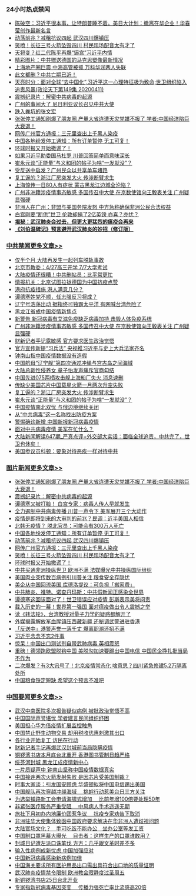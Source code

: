 <div class="catlist">
<h3>24小时热点禁闻</h3>
<ul>
<li><a href="https://github.com/fqnews/bnews/blob/master/cbnews/20200412/1310620.md">陈破空：习近平很本事，让特朗普睡不着。美日大计划：撤离在华企业！华春莹创作最新名言 </a></li>
<li><a href="https://github.com/fqnews/bnews/blob/master/topimagenews/20200412/1310676.md">动荡前兆？减租抗议四起 武汉四川爆镇压</a></li>
<li><a href="https://github.com/fqnews/bnews/blob/master/topimagenews/20200412/1310674.md">笑喷！长征三号火箭坠毁四川 村民现场配音太有才了</a></li>
<li><a href="https://github.com/fqnews/bnews/blob/master/comments/20200412/1310855.md">天将变？红二代陈平再爆“逼宫”习近平内情</a></li>
<li><a href="https://github.com/fqnews/bnews/blob/master/cbnews/20200412/1310623.md">精彩图片：中共赠送德国的马克思塑像最新情况</a></li>
<li><a href="https://github.com/fqnews/bnews/blob/master/cnnews/20200412/1311112.md">上海地产圈巨震 中海高管被抓 万科华润两人失联</a></li>
<li><a href="https://github.com/fqnews/bnews/blob/master/finance/20200412/1310713.md">此文都删？中共亡期已近！</a></li>
<li><a href="https://github.com/fqnews/bnews/blob/master/cbnews/20200412/1310618.md">天亮时分：面对全球“去中国化”,习近平这一心理特征极为致命;世卫组织陷入追责风暴(政论天下第149集 20200411) </a></li>
<li><a href="https://github.com/fqnews/bnews/blob/master/comments/20200412/1310987.md">震撼纪录片：解密中共病毒的起源</a></li>
<li><a href="https://github.com/fqnews/bnews/blob/master/cbnews/20200412/1310690.md">广州的事闹大了 尼日利亚议长召见中共大使</a></li>
<li><a href="https://github.com/fqnews/bnews/blob/master/ssgc/20200412/1311149.md">跌入粪坑的张文宏</a></li>
<li><a href="https://github.com/fqnews/bnews/blob/master/topimagenews/20200412/1311156.md">张张停工通知刷爆了朋友圈 产量大省连遭天灾党媒不报了 学者:中国经济陷巨大衰退！</a></li>
<li><a href="https://github.com/fqnews/bnews/blob/master/topimagenews/20200412/1310675.md">网传广州官方通报：三元里查出上千黑人染疫</a></li>
<li><a href="https://github.com/fqnews/bnews/blob/master/topimagenews/20200412/1311004.md">中国各地纷发停工通知：所有订单暂停 无工可复！</a></li>
<li><a href="https://github.com/fqnews/bnews/blob/master/topimagenews/20200412/1310673.md">环球时报又开始撒谎了！</a></li>
<li><a href="https://github.com/fqnews/bnews/blob/master/cbnews/20200412/1310689.md">如果习近平助委国马杜罗 川普回答简单而意味深长</a></li>
<li><a href="https://github.com/fqnews/bnews/blob/master/cbnews/20200412/1311092.md">崔永元谈“正能量”与义和团的帖子为啥“一发就没”？</a></li>
<li><a href="https://github.com/fqnews/bnews/blob/master/cbnews/20200412/1310968.md">受反送中启发？广州民众以共享单车堵路</a></li>
<li><a href="https://github.com/fqnews/bnews/blob/master/cbnews/20200412/1311095.md">复工逼的？浙江厂房突发大火 传涉断臂求生</a></li>
<li><a href="https://github.com/fqnews/bnews/blob/master/cbnews/20200412/1310990.md">上海惊传一日80人有症状 蒙古黑龙江边城全沦陷？</a></li>
<li><a href="https://github.com/fqnews/bnews/blob/master/cbnews/20200412/1311166.md">广州非洲籍涉疫情事态敏感 多国传召中大使 在京数使馆向王毅表关注 广州疑显强硬</a></li>
<li><a href="https://github.com/fqnews/bnews/blob/master/worldnews/usa/20200412/1310652.md">非洲人在广州：非盟与美国务院发怒 中方急称确保非洲公民合法权益</a></li>
<li><a href="https://github.com/fqnews/bnews/blob/master/worldnews/20200412/1311021.md">白宫刚要“断供”世卫 伦敦却捐了2亿英镑 亦喜？亦忧？</a></li>
<li><b><a href="https://github.com/fqnews/bnews/blob/master/comments/20200211/1275071.md" target="_blank">揭秘：武汉肺炎会过去，但更大更猛烈的瘟疫会再来</a></b></li>
<li><b><a href="https://github.com/fqnews/bnews/blob/master/comments/20200207/1272816.md" target="_blank">《刘伯温碑记》预言避开武汉肺炎的妙招（修订版）</a></b></li>
</ul>
</div>

<div class="catlist">
<h3><a href="https://github.com/fqnews/bnews/blob/master/cbnews/" target="_blank">中共禁闻</a><span><a href="https://github.com/fqnews/bnews/blob/master/cbnews/" target="_blank" rel="nofollow">更多文章>></a></span></h3>
<ul>
<li><a href="https://github.com/fqnews/bnews/blob/master/cbnews/20200413/1311253.md" target="_blank">仅半个月 大陆再发生一起列车脱轨事故</a></li>
<li><a href="https://github.com/fqnews/bnews/blob/master/cbnews/20200413/1311231.md" target="_blank">北京市教委：4/27高三开学 7/7大学考试</a></li>
<li><a href="https://github.com/fqnews/bnews/blob/master/cbnews/20200413/1311224.md" target="_blank">大陆疫情还很糟！中共删帖员：比平常更忙</a></li>
<li><a href="https://github.com/fqnews/bnews/blob/master/cbnews/20200413/1311194.md" target="_blank">情报机关：北京试图拉拢德国为中国抗疫点赞</a></li>
<li><a href="https://github.com/fqnews/bnews/blob/master/cbnews/20200412/1311186.md" target="_blank">港府抗疫措施 港人满意几分？</a></li>
<li><a href="https://github.com/fqnews/bnews/blob/master/cbnews/20200412/1311180.md" target="_blank">谭德塞姓党不顺，任志强反习将成？</a></li>
<li><a href="https://github.com/fqnews/bnews/blob/master/cbnews/20200412/1311177.md" target="_blank">辽宁号浩荡出动 据指终可独霸太平洋 有网喊台湾危险了</a></li>
<li><a href="https://github.com/fqnews/bnews/blob/master/cbnews/20200412/1311171.md" target="_blank">黑龙江省成中国疫情新焦点</a></li>
<li><a href="https://github.com/fqnews/bnews/blob/master/cbnews/20200412/1311167.md" target="_blank">新警告 新冠病毒有艾滋免疫缺乏病毒加持 击毁人体免疫系统</a></li>
<li><a href="https://github.com/fqnews/bnews/blob/master/cbnews/20200412/1311166.md" target="_blank">广州非洲籍涉疫情事态敏感 多国传召中大使 在京数使馆向王毅表关注 广州疑显强硬</a></li>
<li><a href="https://github.com/fqnews/bnews/blob/master/cbnews/20200412/1311160.md" target="_blank">财新记者手记露敏感 官方要求医生政治觉悟</a></li>
<li><a href="https://github.com/fqnews/bnews/blob/master/cbnews/20200412/1311155.md" target="_blank">官方宣传新提“习兵法” 央视推习近平与史上大兵法家齐名</a></li>
<li><a href="https://github.com/fqnews/bnews/blob/master/cbnews/20200412/1311146.md" target="_blank">钟南山指中国疫情数据没有造假</a></li>
<li><a href="https://github.com/fqnews/bnews/blob/master/cbnews/20200412/1311134.md" target="_blank">中国航母“辽宁舰”第四次通过冲绳与宫古岛之间海域</a></li>
<li><a href="https://github.com/fqnews/bnews/blob/master/cbnews/20200412/1311106.md" target="_blank">大陆总裁性侵养女 章子怡发声痛斥官商勾结</a></li>
<li><a href="https://github.com/fqnews/bnews/blob/master/cbnews/20200412/1311099.md" target="_blank">中国先进075两栖攻击舰上海船厂失火 消息速删</a></li>
<li><a href="https://github.com/fqnews/bnews/blob/master/cbnews/20200412/1311098.md" target="_blank">传缺少美国芯片中国载星火箭一月两次升空失败</a></li>
<li><a href="https://github.com/fqnews/bnews/blob/master/cbnews/20200412/1311095.md" target="_blank">复工逼的？浙江厂房突发大火 传涉断臂求生</a></li>
<li><a href="https://github.com/fqnews/bnews/blob/master/cbnews/20200412/1311092.md" target="_blank">崔永元谈“正能量”与义和团的帖子为啥“一发就没”？</a></li>
<li><a href="https://github.com/fqnews/bnews/blob/master/cbnews/20200412/1311091.md" target="_blank">中国疫情南北双忧 与俄边境继续关闭</a></li>
<li><a href="https://github.com/fqnews/bnews/blob/master/comments/20200412/1311062.md" target="_blank">从“中共病毒”这一名称找出防疫方案</a></li>
<li><a href="https://github.com/fqnews/bnews/blob/master/cbnews/20200412/1311090.md" target="_blank">警惕确诊新增 中国新报新冠病毒疫情</a></li>
<li><a href="https://github.com/fqnews/bnews/blob/master/cbnews/20200412/1311088.md" target="_blank">面对中共病毒疫情 美军在忙什么？</a></li>
<li><a href="https://github.com/fqnews/bnews/blob/master/cbnews/20200412/1311040.md" target="_blank">大陆新闻解读647期_严真点评+外交部大实话：面临全球追责，中共完了，世卫也休矣！</a></li>
<li><a href="https://github.com/fqnews/bnews/blob/master/cbnews/20200412/1311034.md" target="_blank">美国参议员科顿：要象对待恶疾一样对待中共</a></li>

</ul>
</div>
<div class="catlist">
<h3><a href="https://github.com/fqnews/bnews/blob/master/topimagenews/" target="_blank">图片新闻</a><span><a href="https://github.com/fqnews/bnews/blob/master/topimagenews/" target="_blank" rel="nofollow">更多文章>></a></span></h3>
<ul>
<li><a href="https://github.com/fqnews/bnews/blob/master/topimagenews/20200412/1311156.md" target="_blank">张张停工通知刷爆了朋友圈 产量大省连遭天灾党媒不报了 学者:中国经济陷巨大衰退！</a></li>
<li><a href="https://github.com/fqnews/bnews/blob/master/comments/20200412/1310987.md" target="_blank">震撼纪录片：解密中共病毒的起源</a></li>
<li><a href="https://github.com/fqnews/bnews/blob/master/topimagenews/20200412/1311028.md" target="_blank">谭德塞又被打脸！ 白宫专家：病毒人传人早就发生</a></li>
<li><a href="https://github.com/fqnews/bnews/blob/master/topimagenews/20200412/1311027.md" target="_blank">全力遏制中共病毒传播 川普一声令下 美军展开三个大动作</a></li>
<li><a href="https://github.com/fqnews/bnews/blob/master/topimagenews/20200412/1311026.md" target="_blank">疫情是即将到来的大审判的前兆？民调：近半美国人相信</a></li>
<li><a href="https://github.com/fqnews/bnews/blob/master/topimagenews/20200412/1311020.md" target="_blank">北韩无疫情？ 脱北官员：可能会有300万人死亡</a></li>
<li><a href="https://github.com/fqnews/bnews/blob/master/topimagenews/20200412/1311004.md" target="_blank">中国各地纷发停工通知：所有订单暂停 无工可复！</a></li>
<li><a href="https://github.com/fqnews/bnews/blob/master/topimagenews/20200412/1310676.md" target="_blank">动荡前兆？减租抗议四起 武汉四川爆镇压</a></li>
<li><a href="https://github.com/fqnews/bnews/blob/master/topimagenews/20200412/1310675.md" target="_blank">网传广州官方通报：三元里查出上千黑人染疫</a></li>
<li><a href="https://github.com/fqnews/bnews/blob/master/topimagenews/20200412/1310674.md" target="_blank">笑喷！长征三号火箭坠毁四川 村民现场配音太有才了</a></li>
<li><a href="https://github.com/fqnews/bnews/blob/master/topimagenews/20200412/1310673.md" target="_blank">环球时报又开始撒谎了！</a></li>
<li><a href="https://github.com/fqnews/bnews/blob/master/topimagenews/20200412/1310672.md" target="_blank">中共买通非洲操纵世卫 欧洲不满 法媒曝光中共操纵国际组织</a></li>
<li><a href="https://github.com/fqnews/bnews/blob/master/topimagenews/20200412/1310671.md" target="_blank">美国肉业突传数百病例引川普关注 粮食安全存隐忧</a></li>
<li><a href="https://github.com/fqnews/bnews/blob/master/topimagenews/20200412/1310670.md" target="_blank">美企从中国回流美国 库德洛提议：可负担「搬家费」</a></li>
<li><a href="https://github.com/fqnews/bnews/blob/master/topimagenews/20200411/1310562.md" target="_blank">中共肺炎、推特、诺查丹玛斯：中共假新闻正感染全世界</a></li>
<li><a href="https://github.com/fqnews/bnews/blob/master/topimagenews/20200411/1310561.md" target="_blank">谭德塞这回该面对了！世卫错误应对疫情 彭斯表示美将问责</a></li>
<li><a href="https://github.com/fqnews/bnews/blob/master/topimagenews/20200411/1310463.md" target="_blank">载入历史的一幕！世界第一强国 面对瘟疫做出令人震撼之举</a></li>
<li><a href="https://github.com/fqnews/bnews/blob/master/comments/20200411/1310189.md" target="_blank">读《转法轮》，台湾教授对量子力学的疑惑都解开了</a></li>
<li><a href="https://github.com/fqnews/bnews/blob/master/topimagenews/20200411/1310310.md" target="_blank">外媒揭露解放军血腥镇压西藏新疆 还秘调武警进驻香港</a></li>
<li><a href="https://github.com/fqnews/bnews/blob/master/topimagenews/20200411/1310296.md" target="_blank">「反送中」港警声誉一落千丈 爆离职潮还招不满</a></li>
<li><a href="https://github.com/fqnews/bnews/blob/master/topimagenews/20200411/1310206.md" target="_blank">习近平念念不忘2件事</a></li>
<li><a href="https://github.com/fqnews/bnews/blob/master/topimagenews/20200410/1310163.md" target="_blank">惊呆！中国出口测试剂自带武肺病毒 英相震怒</a></li>
<li><a href="https://github.com/fqnews/bnews/blob/master/topimagenews/20200410/1310133.md" target="_blank">重磅！德领跑欧盟脱钩中国 美脱勾加速要踢出中国电信 中国民企挣扎批当局不作为</a></li>
<li><a href="https://github.com/fqnews/bnews/blob/master/topimagenews/20200410/1310034.md" target="_blank">二次爆发？有3大讯号了！北京疫情常态化 啥意思？四川紧急修建5.2万隔离处所</a></li>
<li><a href="https://github.com/fqnews/bnews/blob/master/topimagenews/20200410/1309960.md" target="_blank">中国粮食铁定短缺 希望这个预言不准吧</a></li>

</ul>
</div>
<div class="catlist">
<h3><a href="https://github.com/fqnews/bnews/blob/master/headline/" target="_blank">中国要闻</a><span><a href="https://github.com/fqnews/bnews/blob/master/headline/" target="_blank" rel="nofollow">更多文章>></a></span></h3>
<ul>
<li><a href="https://github.com/fqnews/bnews/blob/master/headline/20200413/1311291.md" target="_blank">武汉中南医院多次报告疑似病例 被批政治觉悟不高</a></li>
<li><a href="https://github.com/fqnews/bnews/blob/master/headline/20200413/1311290.md" target="_blank">中国国际声誉堪忧 学者建言民间组织纾困</a></li>
<li><a href="https://github.com/fqnews/bnews/blob/master/headline/20200413/1311289.md" target="_blank">美国担心华为借疫情扩展监控触角</a></li>
<li><a href="https://github.com/fqnews/bnews/blob/master/headline/20200413/1311288.md" target="_blank">中国禁止野生动物交易 却用税收优惠刺激其出口</a></li>
<li><a href="https://github.com/fqnews/bnews/blob/master/headline/20200413/1311219.md" target="_blank">各行业开始复工 访民在行动</a></li>
<li><a href="https://github.com/fqnews/bnews/blob/master/headline/20200413/1311214.md" target="_blank">财新记者手记再爆武汉封城前当局隐瞒疫情</a></li>
<li><a href="https://github.com/fqnews/bnews/blob/master/headline/20200413/1311213.md" target="_blank">铜锣湾书店本月底台北重开 香港图书管制日趋严格</a></li>
<li><a href="https://github.com/fqnews/bnews/blob/master/headline/20200413/1311212.md" target="_blank">绥芬河封城 黑龙江成疫情新中心</a></li>
<li><a href="https://github.com/fqnews/bnews/blob/master/headline/20200413/1311190.md" target="_blank">一片质疑声中 钟南山坚称中国疫情数据真实</a></li>
<li><a href="https://github.com/fqnews/bnews/blob/master/headline/20200413/1311189.md" target="_blank">中国接连两次火箭发射失败 是因芯片受美国制裁？</a></li>
<li><a href="https://github.com/fqnews/bnews/blob/master/headline/20200412/1311185.md" target="_blank">时事大家谈：引发国安顾虑 华盛顿拟将中国电信踢出美国</a></li>
<li><a href="https://github.com/fqnews/bnews/blob/master/headline/20200412/1311170.md" target="_blank">中国舰队再次穿越冲绳海域　  挑衅行动惹美台日三方关注</a></li>
<li><a href="https://github.com/fqnews/bnews/blob/master/headline/20200412/1311169.md" target="_blank">为选举铺路新工会申请海啸式增加　  比前年增100倍要处理50年</a></li>
<li><a href="https://github.com/fqnews/bnews/blob/master/headline/20200412/1311162.md" target="_blank">非紧张医疗服务严重受阻　  中风病人手术遥遥无期</a></li>
<li><a href="https://github.com/fqnews/bnews/blob/master/headline/20200412/1311161.md" target="_blank">旅社下月初办内地廉价团惹争议　  抗疫专家劝告下取消</a></li>
<li><a href="https://github.com/fqnews/bnews/blob/master/headline/20200412/1311147.md" target="_blank">非洲驻华大使集体致函中国政府要求解决在华非洲人遭歧视问题</a></li>
<li><a href="https://github.com/fqnews/bnews/blob/master/headline/20200412/1311145.md" target="_blank">大陆官场文化？　手可吃饭不能办公　坐办公室等发工资</a></li>
<li><a href="https://github.com/fqnews/bnews/blob/master/headline/20200412/1311144.md" target="_blank">中国制口罩黑幕大曝光　  目击者：这样生产的口罩谁敢用？</a></li>
<li><a href="https://github.com/fqnews/bnews/blob/master/headline/20200412/1311143.md" target="_blank">封城日记遭左派口诛笔伐    方方：几乎跟文革时差不多</a></li>
<li><a href="https://github.com/fqnews/bnews/blob/master/headline/20200412/1311142.md" target="_blank">输入性病例成新忧虑 中国加强应对</a></li>
<li><a href="https://github.com/fqnews/bnews/blob/master/headline/20200412/1311030.md" target="_blank">中国新冠病毒感染新病例加倍</a></li>
<li><a href="https://github.com/fqnews/bnews/blob/master/headline/20200412/1310806.md" target="_blank">中国海关要求所有医护用品出口需出具符合出口地的质量证明</a></li>
<li><a href="https://github.com/fqnews/bnews/blob/master/headline/20200412/1310805.md" target="_blank">武汉肺炎疫情禁令限制   欧洲教会寂静度过圣周五</a></li>
<li><a href="https://github.com/fqnews/bnews/blob/master/headline/20200412/1310804.md" target="_blank">新铜锣湾书店25日台北开业</a></li>
<li><a href="https://github.com/fqnews/bnews/blob/master/headline/20200412/1310803.md" target="_blank">专家指新冠病毒基因突变　 传播力强死亡率比流感高20倍</a></li>

</ul>
</div>